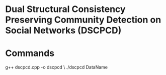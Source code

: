 # Dual Structural Consistency Preserving Community Detection on Social Networks (DSCPCD)

# Commands
g++ dscpcd.cpp -o dscpcd \\
./dscpcd DataName
